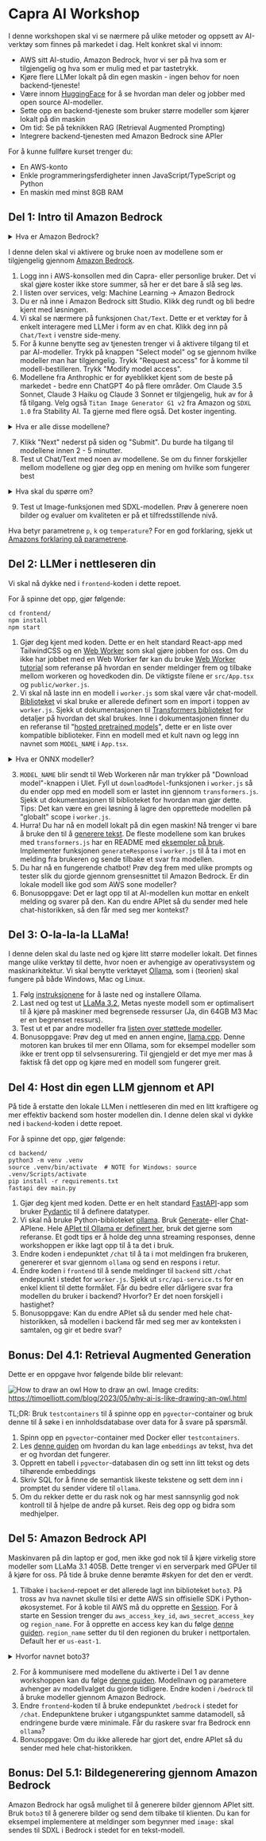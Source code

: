 # Capra AI Workshop

I denne workshopen skal vi se nærmere på ulike metoder og oppsett av AI-verktøy som finnes på markedet i dag. Helt konkret skal vi innom:

- AWS sitt AI-studio, Amazon Bedrock, hvor vi ser på hva som er tilgjengelig og hva som er mulig med et par tastetrykk.
- Kjøre flere LLMer lokalt på din egen maskin - ingen behov for noen backend-tjeneste!
- Være innom [HuggingFace](https://huggingface.co/) for å se hvordan man deler og jobber med open source AI-modeller.
- Sette opp en backend-tjeneste som bruker større modeller som kjører lokalt på din maskin
- Om tid: Se på teknikken RAG (Retrieval Augmented Prompting)
- Integrere backend-tjenesten med Amazon Bedrock sine APIer

For å kunne fullføre kurset trenger du:

- En AWS-konto
- Enkle programmeringsferdigheter innen JavaScript/TypeScript og Python
- En maskin med minst 8GB RAM

## Del 1: Intro til Amazon Bedrock

<details>
<summary>Hva er Amazon Bedrock?</summary>

Amazon Bedrock er en fullt administrert tjeneste som gir utviklere og organisasjoner tilgang til en rekke store språkmodeller (LLMs) og generative AI-modeller via et enkelt API-grensesnitt. Tjenesten inkluderer modeller fra ledende AI-selskaper som Anthropic, AI21 Labs og Stability AI, samt Amazon's egne modeller.

Teknisk sett fungerer Bedrock som et abstraksjonslag over kompleks AI-infrastruktur. Det håndterer oppskalering, nedskaling og ressursallokering automatisk, noe som eliminerer behovet for manuell administrasjon av underliggende maskinvare og programvare.

En viktig funksjonalitet i Bedrock er muligheten for modell-tilpasning. Dette lar brukere finjustere forhåndstrente modeller på egne datasett, noe som kan forbedre modellens ytelse for spesifikke bruksområder. Prosessen foregår innenfor kundens AWS-miljø, noe som ivaretar datasikkerhet og personvern.

Bedrock integreres sømløst med andre AWS-tjenester, noe som muliggjør utvikling av ende-til-ende AI-løsninger. For eksempel kan man kombinere Bedrock med Amazon S3 for datalagring, Amazon SageMaker for ytterligere maskinlæringsoppgaver, eller AWS Lambda for serverløs behandling av AI-generert innhold.

API-et til Bedrock støtter både synkrone og asynkrone forespørsler, noe som gir fleksibilitet for ulike bruksscenarier. For lange eller ressurskrevende oppgaver kan asynkrone kall være særlig nyttige.

Tjenesten kan brukes til en rekke oppgaver innen naturlig språkbehandling og generativ AI, inkludert tekstgenerering, semantisk søk, sentiment-analyse, og oversettelse. Den støtter også multimodale modeller som kan generere eller analysere både tekst og bilder.

</details>

I denne delen skal vi aktivere og bruke noen av modellene som er tilgjengelig gjennom [Amazon Bedrock](https://aws.amazon.com/bedrock/).

1. Logg inn i AWS-konsollen med din Capra- eller personlige bruker. Det vi skal gjøre koster ikke store summer, så her er det bare å slå seg løs.
2. I listen over services, velg: Machine Learning -> Amazon Bedrock
3. Du er nå inne i Amazon Bedrock sitt Studio. Klikk deg rundt og bli bedre kjent med løsningen.
4. Vi skal se nærmere på funksjonen `Chat/Text`. Dette er et verktøy for å enkelt interagere med LLMer i form av en chat. Klikk deg inn på `Chat/Text` i venstre side-meny.
5. For å kunne benytte seg av tjenesten trenger vi å aktivere tilgang til et par AI-modeller. Trykk på knappen "Select model" og se gjennom hvilke modeller man har tilgjengelig. Trykk "Request access" for å komme til modell-bestilleren. Trykk "Modify model access".
6. Modellene fra Anthrophic er for øyeblikket kjent som de beste på markedet - bedre enn ChatGPT 4o på flere områder. Om Claude 3.5 Sonnet, Claude 3 Haiku og Claude 3 Sonnet er tilgjengelig, huk av for å få tilgang. Velg også `Titan Image Generator G1 v2` fra Amazon og `SDXL 1.0` fra Stability AI. Ta gjerne med flere også. Det koster ingenting.

<details>
<summary>Hva er alle disse modellene?</summary>

Amazon utvikler noen modeller selv, men deres største styrke er at de tilgjengeliggjør modeller fra andre tilbydere under et enhetlig API.

Modellene som er tilgjengelige innen tekstgenerering er noen av de beste som finnes, og utvalget er stort. For bildegenerering er utvalget mindre, og state-of-the-art er ikke tilgjengelig. For øyeblikket er bildegenerering begrenset til Amazons egne Titan-modeller og en modell fra Stability AI (SDXL v1.0).

Om du er interessert i å lese mer om de beste bildegeneratorene der ute, sjekk ut:

- [Dall-E 3](https://openai.com/index/dall-e-3/) fra OpenAI
- [Midjourney 6.1](https://www.midjourney.com/home) fra Midjourney
- [Stable Diffusion 3.5 Large](https://stability.ai/) fra Stability AI

Det finnes også andre kategorier av modeller:

**Lyd**

- [Synthesia](https://www.synthesia.io/features/languages)
- [Assembly.ai](https://www.assemblyai.com/) <- Veldig god til podcasts!
- [Whisper](https://openai.com/index/whisper/) fra OpenAI

**Video**

- [Sora](https://openai.com/index/sora/) fra OpenAI (Ikke tilgjengelig for allmennheten)
- [Synthesia Video](https://www.synthesia.io/video-templates) Eksempel: [video generert gjennom Synthia Studio](https://share.synthesia.io/627708f6-e273-4bb3-a89a-0eb7e3a8176a)

</details>

7. Klikk "Next" nederst på siden og "Submit". Du burde ha tilgang til modellene innen 2 - 5 minutter.
8. Test ut Chat/Text med noen av modellene. Se om du finner forskjeller mellom modellene og gjør deg opp en mening om hvilke som fungerer best

<details>
<summary>Hva skal du spørre om?</summary>

De fleste språkmodeller er gode nok til å gi deg oppskrifter eller forslag på middagsretter, selv på norsk. Spør heller om litt mer avanserte ting, for å teste at modellen forstår sammenheng og opplysninger i teksten du gir den.

For noen gode eksempler på prompts, sjekk ut [denne bloggen om teamet](https://medium.com/@woyera/top-10-ways-to-measure-how-smart-your-ai-really-is-a-fun-guide-06e232656231).

</details>

9. Test ut Image-funksjonen med SDXL-modellen. Prøv å generere noen bilder og evaluer om kvaliteten er på et tilfredsstillende nivå.

Hva betyr parametrene `p`, `k` og `temperature`? For en god forklaring, sjekk ut [Amazons forklaring på parametrene](https://docs.aws.amazon.com/bedrock/latest/userguide/inference-parameters.html?icmpid=docs_bedrock_help_panel_playgrounds).

## Del 2: LLMer i nettleseren din

Vi skal nå dykke ned i `frontend`-koden i dette repoet.

For å spinne det opp, gjør følgende:

```
cd frontend/
npm install
npm start
```

1. Gjør deg kjent med koden. Dette er en helt standard React-app med TailwindCSS og en [Web Worker](https://developer.mozilla.org/en-US/docs/Web/API/Worker) som skal gjøre jobben for oss. Om du ikke har jobbet med en Web Worker før kan du bruke [Web Worker tutorial](https://developer.mozilla.org/en-US/docs/Web/API/Web_Workers_API/Using_web_workers) som referanse på hvordan en sender meldinger frem og tilbake mellom workeren og hovedkoden din. De viktigste filene er `src/App.tsx` og `public/worker.js`.
2. Vi skal nå laste inn en modell i `worker.js` som skal være vår chat-modell. [Biblioteket](https://www.npmjs.com/package/@xenova/transformers) vi skal bruke er allerede definert som en import i toppen av `worker.js`. Sjekk ut dokumentasjonen til [Transformers biblioteket](https://www.npmjs.com/package/@xenova/transformers) for detaljer på hvordan det skal brukes. Inne i dokumentasjonen finner du en referanse til "[hosted pretrained models](https://huggingface.co/models?library=transformers.js&sort=trending)", dette er en liste over kompatible biblioteker. Finn en modell med et kult navn og legg inn navnet som `MODEL_NAME` i `App.tsx`.

<details>
<summary>Hva er ONNX modeller?</summary>

ONNX (Open Neural Network Exchange) modeller er et åpent, plattformuavhengig format for representasjon av maskinlæringsmodeller.

Den definerer en beregningsgraf bestående av noder (operasjoner) og kanter (dataflyt), og støtter et standardisert sett med operatører og datatyper. ONNX muliggjør interoperabilitet mellom ulike ML-rammeverk, forenkler modelloptimalisering og deployment, og støttes av et bredt økosystem av verktøy.

Formatet inkluderer metadata og er utvidbart for spesifikke anvendelser. Dette gjør ONNX til en nøkkelteknologi for å standardisere utveksling og distribusjon av AI-modeller på tvers av plattformer og miljøer.

</details>

3. `MODEL_NAME` blir sendt til Web Workeren når man trykker på "Download model"-knappen i UIet. Fyll ut `downloadModel`-funksjonen i `worker.js` så du ender opp med en modell som er lastet inn gjennom `transformers.js`. Sjekk ut dokumentasjonen til biblioteket for hvordan man gjør dette. Tips: Det kan være en grei løsning å lagre den opprettede modellen på "globalt" scope i `worker.js`.
4. Hurra! Du har nå en modell lokalt på din egen maskin! Nå trenger vi bare å bruke den til å [generere tekst](https://huggingface.co/tasks/text-generation#completion-generation-models). De fleste modellene som kan brukes med `transformers.js` har en README med [eksempler på bruk](https://huggingface.co/Xenova/Qwen1.5-0.5B-Chat). Implementer funksjonen `generateResponse` i `worker.js` til å ta i mot en melding fra brukeren og sende tilbake et svar fra modellen.
5. Du har nå en fungerende chatbot! Prøv deg frem med ulike prompts og tester slik du gjorde gjennom grensesnittet til Amazon Bedrock. Er din lokale modell like god som AWS sone modeller?
6. Bonusoppgave: Det er lagt opp til at AI-modellen kun mottar en enkelt melding og svarer på den. Kan du endre APIet så du sender med hele chat-historikken, så den får med seg mer kontekst?

## Del 3: O-la-la-la LLaMa!

I denne delen skal du laste ned og kjøre litt større modeller lokalt. Det finnes mange ulike verktøy til dette, hvor noen er avhengige av operativsystem og maskinarkitektur. Vi skal benytte verktøyet [Ollama](https://ollama.com/), som i (teorien) skal fungere på både Windows, Mac og Linux.

1. Følg [instruksjonene](https://ollama.com/) for å laste ned og installere Ollama.
2. Last ned og test ut [LLaMa 3.2](https://ollama.com/library/llama3.2:3b), Metas nyeste modell som er optimalisert til å kjøre på maskiner med begrensede ressurser (Ja, din 64GB M3 Mac er en begrenset ressurs).
3. Test ut et par andre modeller fra [listen over støttede modeller](https://ollama.com/library).
4. Bonusoppgave: Prøv deg ut med en annen engine, [llama.cpp](https://github.com/ggerganov/llama.cpp). Denne motoren kan brukes til mer enn Ollama, som for eksempel modeller som ikke er trent opp til selvsensurering. Til gjengjeld er det mye mer mas å faktisk få det opp og kjøre med en modell som fungerer greit.

## Del 4: Host din egen LLM gjennom et API

På tide å erstatte den lokale LLMen i nettleseren din med en litt kraftigere og mer effektiv backend som hoster modellen din. I denne delen skal vi dykke ned i `backend`-koden i dette repoet.

For å spinne det opp, gjør følgende:

```
cd backend/
python3 -m venv .venv
source .venv/bin/activate  # NOTE for Windows: source .venv/Scripts/activate
pip install -r requirements.txt
fastapi dev main.py
```

1. Gjør deg kjent med koden. Dette er en helt standard [FastAPI](https://fastapi.tiangolo.com/)-app som bruker [Pydantic](https://docs.pydantic.dev/latest/) til å definere datatyper.
2. Vi skal nå bruke Python-biblioteket [ollama](https://github.com/ollama/ollama-python). Bruk [Generate](https://github.com/ollama/ollama-python?tab=readme-ov-file#generate)- eller [Chat](https://github.com/ollama/ollama-python?tab=readme-ov-file#chat)-APIene. Hele [APIet til Ollama er definert her](https://github.com/ollama/ollama/blob/main/docs/api.md), bruk det gjerne som referanse. Et godt tips er å holde deg unna streaming responses, denne workshoppen er ikke lagt opp til å ta det i bruk.
3. Endre koden i endepunktet `/chat` til å ta i mot meldingen fra brukeren, genererer et svar gjennom `ollama` og send en respons i retur.
4. Endre koden i `frontend` til å sende meldinger til `backend` sitt `/chat` endepunkt i stedet for `worker.js`. Sjekk ut `src/api-service.ts` for en enkel klient til dette formålet. Får du bedre eller dårligere svar fra modellen du bruker i backend? Hvorfor? Er det noen forskjell i hastighet?
5. Bonusoppgave: Kan du endre APIet så du sender med hele chat-historikken, så modellen i backend får med seg mer av konteksten i samtalen, og gir et bedre svar?

## Bonus: Del 4.1: Retrieval Augmented Generation

Dette er en oppgave hvor følgende bilde blir relevant:

![How to draw an owl](./assets/images/how-to-draw-an-owl.png "How to draw an owl.")
How to draw an owl. Image credits: https://timoelliott.com/blog/2023/05/why-ai-is-like-drawing-an-owl.html

TL;DR: Bruk `testcontainers` til å spinne opp en `pgvector`-container og bruk denne til å søke i en innholdsdatabase over data for å svare på spørsmål.

1. Spinn opp en `pgvector`-container med Docker eller `testcontainers`.
2. Les [denne guiden](https://www.kaggle.com/code/arashnic/rag-with-sentence-and-hugging-face-transformers) om hvordan du kan lage `embeddings` av tekst, hva det er og hvordan det fungerer.
3. Opprett en tabell i `pgvector`-databasen din og sett inn litt tekst og dets tilhørende embeddings
4. Skriv SQL for å finne de semantisk likeste tekstene og sett dem inn i promptet du sender videre til `ollama`.
5. Om du rekker dette er du rask nok og har mest sannsynlig god nok kontroll til å hjelpe de andre på kurset. Reis deg opp og bidra som medhjelper.

## Del 5: Amazon Bedrock API

Maskinvaren på din laptop er god, men ikke god nok til å kjøre virkelig store modeller som LLaMa 3.1 405B. Dette trenger vi en serverpark med GPUer til å kjøre for oss. På tide å bruke denne berømte #skyen for det den er verdt.

1. Tilbake i `backend`-repoet er det allerede lagt inn biblioteket `boto3`. På tross av hva navnet skulle tilsi er dette AWS sin offisielle SDK i Python-økosystemet. For å koble til AWS må du opprette en [Session](https://boto3.amazonaws.com/v1/documentation/api/latest/reference/core/session.html#boto3.session.Session). For å starte en Session trenger du `aws_access_key_id`, `aws_secret_access_key` og `region_name`. For å opprette en access key kan du følge [denne guiden](https://docs.aws.amazon.com/IAM/latest/UserGuide/access-key-self-managed.html#Using_CreateAccessKey). `region_name` setter du til den regionen du bruker i nettportalen. Default her er `us-east-1`.

<details>
<summary>Hvorfor navnet boto3?</summary>

Boto (Uttalt boh-toh) er en type ferskvanns-delfin som bor i Amazonas-elven.

</details>

2. For å kommunisere med modellene du aktiverte i Del 1 av denne workshoppen kan du følge [denne guiden](https://docs.aws.amazon.com/code-library/latest/ug/python_3_bedrock-runtime_code_examples.html). Modellnavn og parametere avhenger av modellvalget du gjorde tidligere. Endre koden i `/bedrock` til å bruke modeller gjennom Amazon Bedrock.
3. Endre `frontend`-koden til å bruke endepunktet `/bedrock` i stedet for `/chat`. Endepunktene bruker i utgangspunktet samme datamodell, så endringene burde være minimale. Får du raskere svar fra Bedrock enn `ollama`?
4. Bonusoppgave: Om du ikke allerede har gjort det, endre APIet så du sender med hele chat-historikken.

## Bonus: Del 5.1: Bildegenerering gjennom Amazon Bedrock

Amazon Bedrock har også mulighet til å generere bilder gjennom APIet sitt. Bruk `boto3` til å generere bilder og send dem tilbake til klienten. Du kan for eksempel implementere at meldinger som begynner med `image:` skal sendes til SDXL i Bedrock i stedet for en tekst-modell.
